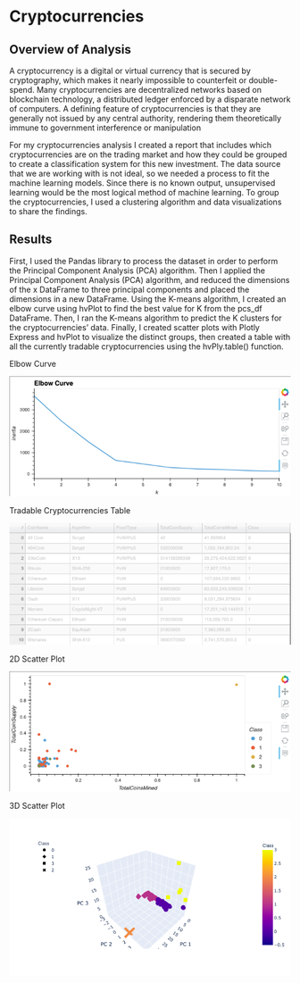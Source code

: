 # Cryptocurrencies

## Overview of Analysis

A cryptocurrency is a digital or virtual currency that is secured by cryptography, which makes it nearly impossible to counterfeit or double-spend. Many cryptocurrencies are decentralized networks based on blockchain technology, a distributed ledger enforced by a disparate network of computers. A defining feature of cryptocurrencies is that they are generally not issued by any central authority, rendering them theoretically immune to government interference or manipulation

For my cryptocurrencies analysis I created a report that includes which cryptocurrencies are on the trading market and how they could be grouped to create a classification system for this new investment.  The data source that we are working with is not ideal, so we needed a process to fit the machine learning models. Since there is no known output, unsupervised learning would be the most logical method of machine learning. To group the cryptocurrencies, I used a clustering algorithm and data visualizations to share the findings.

## Results

First, I used the Pandas library to process the dataset in order to perform the Principal Component Analysis (PCA) algorithm.  Then I applied the Principal Component Analysis (PCA) algorithm, and reduced the dimensions of the x DataFrame to three principal components and placed the dimensions in a new DataFrame.  Using the K-means algorithm, I created an elbow curve using hvPlot to find the best value for K from the pcs_df DataFrame. Then, I ran the K-means algorithm to predict the K clusters for the cryptocurrencies’ data.  Finally, I created scatter plots with Plotly Express and hvPlot to visualize the distinct groups, then created a table with all the currently tradable cryptocurrencies using the hvPly.table() function.

Elbow Curve

![](Challenge/Visualizations/Elbow_Curve.png)

Tradable Cryptocurrencies Table

![](Challenge/Visualizations/Tradable_Cryptocurrencies_Table.png)

2D Scatter Plot

![](Challenge/Visualizations/2D_Scatter.png)

3D Scatter Plot

![](Challenge/Visualizations/3D_Scatter.png)
